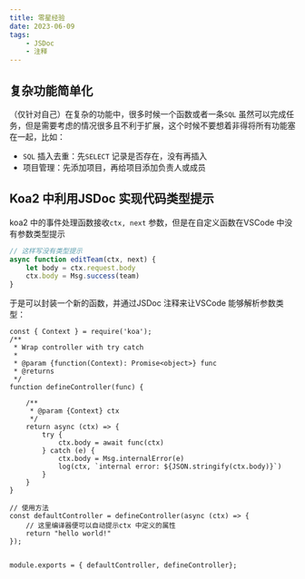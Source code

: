 ```yaml
---
title: 零星经验     
date: 2023-06-09      
tags:  
    - JSDoc  
    - 注释         
---    
```


## 复杂功能简单化   
（仅针对自己）在复杂的功能中，很多时候一个函数或者一条`SQL` 虽然可以完成任务，但是需要考虑的情况很多且不利于扩展，这个时候不要想着非得将所有功能塞在一起，比如：  
- `SQL` 插入去重：先`SELECT` 记录是否存在，没有再插入   
- 项目管理：先添加项目，再给项目添加负责人或成员  
<!-- more -->
## Koa2 中利用JSDoc 实现代码类型提示  
koa2 中的事件处理函数接收`ctx, next` 参数，但是在自定义函数在VSCode 中没有参数类型提示
```js
// 这样写没有类型提示
async function editTeam(ctx, next) {  
    let body = ctx.request.body
    ctx.body = Msg.success(team)
}
```

于是可以封装一个新的函数，并通过JSDoc 注释来让VSCode 能够解析参数类型：  
```js{5}
const { Context } = require('koa');
/**
 * Wrap controller with try catch
 * 
 * @param {function(Context): Promise<object>} func 
 * @returns 
 */
function defineController(func) {

    /**
     * @param {Context} ctx
     */
    return async (ctx) => {
        try {
            ctx.body = await func(ctx)
        } catch (e) {
            ctx.body = Msg.internalError(e)
            log(ctx, `internal error: ${JSON.stringify(ctx.body)}`)
        }
    }
}

// 使用方法  
const defaultController = defineController(async (ctx) => {
    // 这里编译器便可以自动提示ctx 中定义的属性
    return "hello world!"
});


module.exports = { defaultController, defineController};
```
